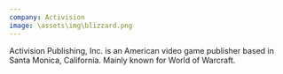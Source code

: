 ```yaml
---
company: Activision
image: \assets\img\blizzard.png
---
```

<!-- activision.md -->
 Activision Publishing, Inc. is an American video game publisher based in Santa Monica, California. Mainly known for World of Warcraft.
